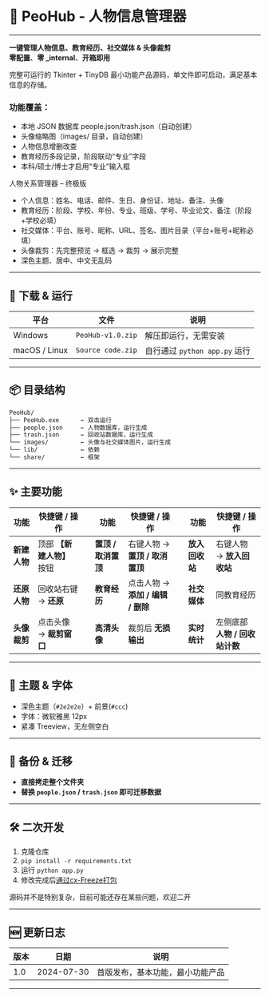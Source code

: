 # 📁 PeoHub - 人物信息管理器
---

**一键管理人物信息、教育经历、社交媒体 & 头像裁剪**  
**零配置**、**零 _internal**、**开箱即用**

完整可运行的 Tkinter + TinyDB 最小功能产品源码，单文件即可启动，满足基本信息的存储。

### 功能覆盖：

* 本地 JSON 数据库 people.json/trash.json（自动创建）
* 头像缩略图（images/ 目录，自动创建）
* 人物信息增删改查
* 教育经历多段记录，阶段联动“专业”字段
* 本科/硕士/博士才启用“专业”输入框

人物关系管理器 – 终极版
- 个人信息：姓名、电话、邮件、生日、身份证、地址、备注、头像
- 教育经历：阶段、学校、年份、专业、班级、学号、毕业论文、备注（阶段+学校必填）
- 社交媒体：平台、账号、昵称、URL、签名、图片目录（平台+账号+昵称必填）
- 头像裁剪：先完整预览 → 框选 → 裁剪 → 展示完整
- 深色主题、居中、中文无乱码

---

## 🚀 下载 & 运行

| 平台 | 文件 | 说明 |
|---|---|---|
| Windows | `PeoHub-v1.0.zip` | 解压即运行，无需安装 |
| macOS / Linux | `Source code.zip` | 自行通过 `python app.py` 运行 |

---

## 📦 目录结构

```bash
PeoHub/
├── PeoHub.exe      ← 双击运行
├── people.json     ← 人物数据库，运行生成
├── trash.json      ← 回收站数据库，运行生成
└── images/         ← 头像与社交媒体图片，运行生成
└── lib/            ← 依赖
└── share/          ← 框架
```

---

## ✨ 主要功能

| 功能 | 快捷键 / 操作 | | 功能 | 快捷键 / 操作 | | 功能 | 快捷键 / 操作 |
|---|---|---|---|---|---|---|---|
| **新建人物** | 顶部 **【新建人物】** 按钮 | | **置顶 / 取消置顶** | 右键人物 → **置顶 / 取消置顶** | | **放入回收站** | 右键人物 → **放入回收站** |
| **还原人物** | 回收站右键 → **还原** | | **教育经历** | 点击人物 → **添加 / 编辑 / 删除** | | **社交媒体** | 同教育经历 |
| **头像裁剪** | 点击头像 → **裁剪窗口** | | **高清头像** | 裁剪后 **无损输出** | | **实时统计** | 左侧底部 **人物 / 回收站计数** |

---

## 🎨 主题 & 字体

- 深色主题（`#2e2e2e`）+ 前景(`#ccc`)
- 字体：微软雅黑 12px  
- 紧凑 Treeview，无左侧空白

---

## 🔄 备份 & 迁移

- **直接拷走整个文件夹**  
- **替换 `people.json` / `trash.json` 即可迁移数据**

---

## 🛠️ 二次开发

1. 克隆仓库  
2. `pip install -r requirements.txt`  
3. 运行 `python app.py`
4. 修改完成后[通过cx-Freeze打包](./cx_Freeze打包.md)

源码并不是特别复杂，目前可能还存在某些问题，欢迎二开

---

## 🆕 更新日志

| 版本 | 日期 | 说明 |
|---|---|---|
| 1.0 | 2024-07-30 | 首版发布，基本功能，最小功能产品 |

---
